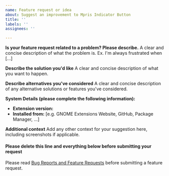 ```yaml
---
name: Feature request or idea
about: Suggest an improvement to Mpris Indicator Button
title: ''
labels: ''
assignees: ''

---
```


**Is your feature request related to a problem? Please describe.**
A clear and concise description of what the problem is. Ex. I'm always frustrated when [...]

**Describe the solution you'd like**
A clear and concise description of what you want to happen.

**Describe alternatives you've considered**
A clear and concise description of any alternative solutions or features you've considered.

**System Details (please complete the following information):**
 - **Extension version:**
 - **Installed from:** [e.g. GNOME Extensions Website, GitHub, Package Manager, ...]

**Additional context**
Add any other context for your suggestion here, including screenshots if applicable.

#### Please delete this line and everything below before submitting your request

Please read [Bug Reports and Feature Requests](https://github.com/JasonLG1979/gnome-shell-extension-mpris-indicator-button/wiki/Bug-Reports-and-Feature-Requests) before submitting a feature request.
